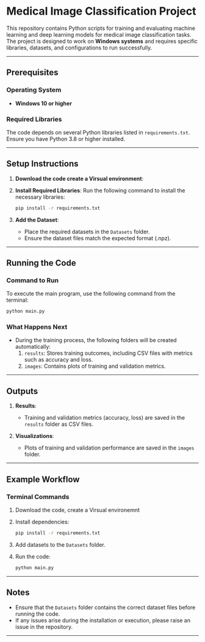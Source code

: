 # Medical Image Classification Project

This repository contains Python scripts for training and evaluating machine learning and deep learning models for medical image classification tasks. The project is designed to work on **Windows systems** and requires specific libraries, datasets, and configurations to run successfully.

---

## Prerequisites

### Operating System
- **Windows 10 or higher**

### Required Libraries
The code depends on several Python libraries listed in `requirements.txt`. Ensure you have Python 3.8 or higher installed.

---

## Setup Instructions

1. **Download the code create a Virsual environment**:
  

2. **Install Required Libraries**:
   Run the following command to install the necessary libraries:
   ```bash
   pip install -r requirements.txt
   ```

3. **Add the Dataset**:
   - Place the required datasets in the `Datasets` folder. 
   - Ensure the dataset files match the expected format (.npz).

---

## Running the Code

### Command to Run
To execute the main program, use the following command from the terminal:
```bash
python main.py
```

### What Happens Next
- During the training process, the following folders will be created automatically:
  1. `results`: Stores training outcomes, including CSV files with metrics such as accuracy and loss.
  2. `images`: Contains plots of training and validation metrics.

---

## Outputs

1. **Results**:
   - Training and validation metrics (accuracy, loss) are saved in the `results` folder as CSV files.

2. **Visualizations**:
   - Plots of training and validation performance are saved in the `images` folder.

---

## Example Workflow

### Terminal Commands
1. Download the code, create a Virsual environemnt

2. Install dependencies:
   ```bash
   pip install -r requirements.txt
   ```

3. Add datasets to the `Datasets` folder.

4. Run the code:
   ```bash
   python main.py
   ```

---

## Notes
- Ensure that the `Datasets` folder contains the correct dataset files before running the code.
- If any issues arise during the installation or execution, please raise an issue in the repository.

---
